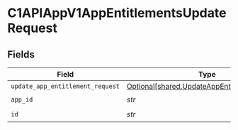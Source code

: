 # C1APIAppV1AppEntitlementsUpdateRequest


## Fields

| Field                                                                                              | Type                                                                                               | Required                                                                                           | Description                                                                                        |
| -------------------------------------------------------------------------------------------------- | -------------------------------------------------------------------------------------------------- | -------------------------------------------------------------------------------------------------- | -------------------------------------------------------------------------------------------------- |
| `update_app_entitlement_request`                                                                   | [Optional[shared.UpdateAppEntitlementRequest]](../../models/shared/updateappentitlementrequest.md) | :heavy_minus_sign:                                                                                 | N/A                                                                                                |
| `app_id`                                                                                           | *str*                                                                                              | :heavy_check_mark:                                                                                 | N/A                                                                                                |
| `id`                                                                                               | *str*                                                                                              | :heavy_check_mark:                                                                                 | N/A                                                                                                |
